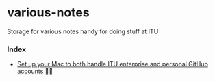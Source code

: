 # various-notes

Storage for various notes handy for doing stuff at ITU

### Index

- [Set up your Mac to both handle ITU enterprise and personal GitHub accounts 🥷🏼](https://github.com/leakrullp/various-notes/blob/main/0_Using_different_Github_accounts.md)
